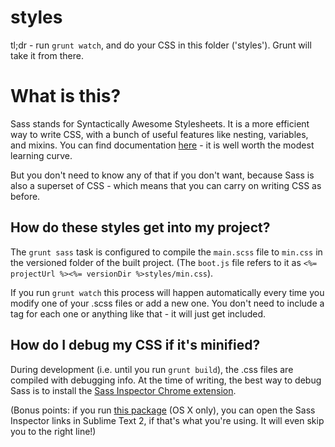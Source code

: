 # styles

tl;dr - run `grunt watch`, and do your CSS in this folder ('styles'). Grunt will take it from there.

What is this?
=============

Sass stands for Syntactically Awesome Stylesheets. It is a more efficient way to write CSS, with a bunch of useful features like nesting, variables, and mixins. You can find documentation [here][1] - it is well worth the modest learning curve.

But you don't need to know any of that if you don't want, because Sass is also a superset of CSS - which means that you can carry on writing CSS as before.


How do these styles get into my project?
----------------------------------------

The `grunt sass` task is configured to compile the `main.scss` file to `min.css` in the versioned folder of the built project. (The `boot.js` file refers to it as `<%= projectUrl %><%= versionDir %>styles/min.css`).

If you run `grunt watch` this process will happen automatically every time you modify one of your .scss files or add a new one. You don't need to include a <link> tag for each one or anything like that - it will just get included.


How do I debug my CSS if it's minified?
---------------------------------------

During development (i.e. until you run `grunt build`), the .css files are compiled with debugging info. At the time of writing, the best way to debug Sass is to install the [Sass Inspector Chrome extension][2].

(Bonus points: if you run [this package][3] (OS X only), you can open the Sass Inspector links in Sublime Text 2, if that's what you're using. It will even skip you to the right line!)



[1]: http://sass-lang.com/
[2]: https://chrome.google.com/webstore/detail/sass-inspector/lkofmbmllpgfbnonmnenkiakimpgoamn
[3]: https://github.com/mobify/sass-sleuth/raw/master/Open%20Textmate%20Links%20in%20Sublime.zip?raw=true